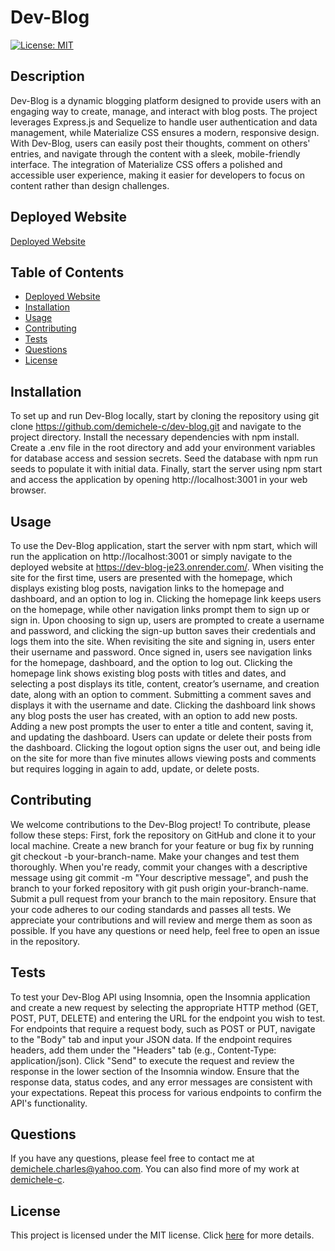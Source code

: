 # Dev-Blog

[![License: MIT](https://img.shields.io/badge/License-MIT-brightgreen.svg)](https://opensource.org/licenses/MIT)

## Description

Dev-Blog is a dynamic blogging platform designed to provide users with an engaging way to create, manage, and interact with blog posts. The project leverages Express.js and Sequelize to handle user authentication and data management, while Materialize CSS ensures a modern, responsive design. With Dev-Blog, users can easily post their thoughts, comment on others' entries, and navigate through the content with a sleek, mobile-friendly interface. The integration of Materialize CSS offers a polished and accessible user experience, making it easier for developers to focus on content rather than design challenges.

## Deployed Website

[Deployed Website](https://dev-blog-je23.onrender.com/)

## Table of Contents

- [Deployed Website](#deployed-website)
- [Installation](#installation)
- [Usage](#usage)
- [Contributing](#contributing)
- [Tests](#tests)
- [Questions](#questions)
- [License](#license)

## Installation

To set up and run Dev-Blog locally, start by cloning the repository using git clone https://github.com/demichele-c/dev-blog.git and navigate to the project directory. Install the necessary dependencies with npm install. Create a .env file in the root directory and add your environment variables for database access and session secrets. Seed the database with npm run seeds to populate it with initial data. Finally, start the server using npm start and access the application by opening http://localhost:3001 in your web browser.

## Usage

To use the Dev-Blog application, start the server with npm start, which will run the application on http://localhost:3001 or simply navigate to the deployed website at https://dev-blog-je23.onrender.com/. When visiting the site for the first time, users are presented with the homepage, which displays existing blog posts, navigation links to the homepage and dashboard, and an option to log in. Clicking the homepage link keeps users on the homepage, while other navigation links prompt them to sign up or sign in. Upon choosing to sign up, users are prompted to create a username and password, and clicking the sign-up button saves their credentials and logs them into the site. When revisiting the site and signing in, users enter their username and password. Once signed in, users see navigation links for the homepage, dashboard, and the option to log out. Clicking the homepage link shows existing blog posts with titles and dates, and selecting a post displays its title, content, creator’s username, and creation date, along with an option to comment. Submitting a comment saves and displays it with the username and date. Clicking the dashboard link shows any blog posts the user has created, with an option to add new posts. Adding a new post prompts the user to enter a title and content, saving it, and updating the dashboard. Users can update or delete their posts from the dashboard. Clicking the logout option signs the user out, and being idle on the site for more than five minutes allows viewing posts and comments but requires logging in again to add, update, or delete posts.

## Contributing

We welcome contributions to the Dev-Blog project! To contribute, please follow these steps: First, fork the repository on GitHub and clone it to your local machine. Create a new branch for your feature or bug fix by running git checkout -b your-branch-name. Make your changes and test them thoroughly. When you're ready, commit your changes with a descriptive message using git commit -m "Your descriptive message", and push the branch to your forked repository with git push origin your-branch-name. Submit a pull request from your branch to the main repository. Ensure that your code adheres to our coding standards and passes all tests. We appreciate your contributions and will review and merge them as soon as possible. If you have any questions or need help, feel free to open an issue in the repository.

## Tests

To test your Dev-Blog API using Insomnia, open the Insomnia application and create a new request by selecting the appropriate HTTP method (GET, POST, PUT, DELETE) and entering the URL for the endpoint you wish to test. For endpoints that require a request body, such as POST or PUT, navigate to the "Body" tab and input your JSON data. If the endpoint requires headers, add them under the "Headers" tab (e.g., Content-Type: application/json). Click "Send" to execute the request and review the response in the lower section of the Insomnia window. Ensure that the response data, status codes, and any error messages are consistent with your expectations. Repeat this process for various endpoints to confirm the API's functionality.

## Questions

If you have any questions, please feel free to contact me at [demichele.charles@yahoo.com](mailto:demichele.charles@yahoo.com). You can also find more of my work at [demichele-c](https://github.com/demichele-c).

## License

This project is licensed under the MIT license. Click [here](https://opensource.org/licenses/MIT) for more details.
